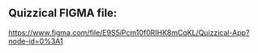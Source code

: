 ## Quizzical FIGMA file:
https://www.figma.com/file/E9S5iPcm10f0RIHK8mCqKL/Quizzical-App?node-id=0%3A1